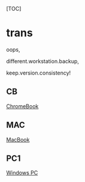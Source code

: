 [TOC]
# trans
oops,

different.workstation.backup,

keep.version.consistency!

## CB
[ChromeBook](CB/readme.md)

## MAC
[MacBook](MAC/readme.md)

## PC1
[Windows PC](PC1/readme.md)